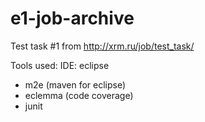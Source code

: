 e1-job-archive
==============

Test task #1 from http://xrm.ru/job/test_task/

Tools used:
IDE: eclipse 
+ m2e (maven for eclipse) 
+ eclemma (code coverage)
+ junit